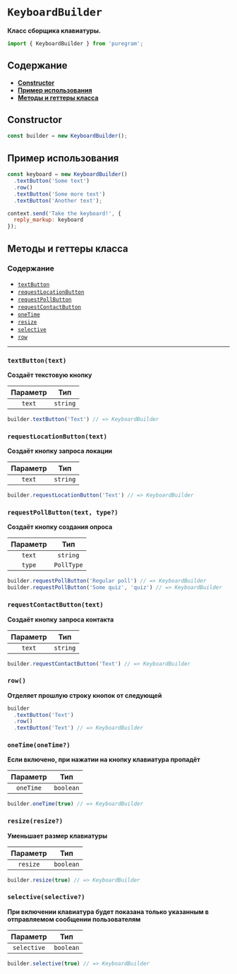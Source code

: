 # `KeyboardBuilder`

**Класс сборщика клавиатуры.**

```js
import { KeyboardBuilder } from 'puregram';
```

## Содержание

* [**Constructor**](#constructor)
* [**Пример использования**](#пример-использования)
* [**Методы и геттеры класса**](#методы-и-геттеры-класса)

## Constructor

```ts
const builder = new KeyboardBuilder();
```

## Пример использования

```js
const keyboard = new KeyboardBuilder()
  .textButton('Some text')
  .row()
  .textButton('Some more text')
  .textButton('Another text');

context.send('Take the keyboard!', {
  reply_markup: keyboard
});
```

## Методы и геттеры класса

### Содержание

* [`textButton`](#textbuttontext)
* [`requestLocationButton`](#requestlocationbuttontext)
* [`requestPollButton`](#requestpollbuttontext-type)
* [`requestContactButton`](#requestcontactbuttontext)
* [`oneTime`](#onetimeonetime)
* [`resize`](#resizeresize)
* [`selective`](#selectiveselective)
* [`row`](#row)

---

### `textButton(text)`

**Создаёт текстовую кнопку**

| Параметр |   Тип    |
| :------: | :------: |
| `text`   | `string` |

```ts
builder.textButton('Text') // => KeyboardBuilder
```

### `requestLocationButton(text)`

**Создаёт кнопку запроса локации**

| Параметр |   Тип    |
| :------: | :------: |
| `text`   | `string` |

```ts
builder.requestLocationButton('Text') // => KeyboardBuilder
```

### `requestPollButton(text, type?)`

**Создаёт кнопку создания опроса**

| Параметр |    Тип     |
| :------: | :--------: |
| `text`   | `string`   |
| `type`   | `PollType` |

```ts
builder.requestPollButton('Regular poll') // => KeyboardBuilder
builder.requestPollButton('Some quiz', 'quiz') // => KeyboardBuilder
```

### `requestContactButton(text)`

**Создаёт кнопку запроса контакта**

| Параметр |   Тип    |
| :------: | :------: |
| `text`   | `string` |

```ts
builder.requestContactButton('Text') // => KeyboardBuilder
```

### `row()`

**Отделяет прошлую строку кнопок от следующей**

```ts
builder
  .textButton('Text')
  .row()
  .textButton('Text') // => KeyboardBuilder
```

### `oneTime(oneTime?)`

**Если включено, при нажатии на кнопку клавиатура пропадёт**

| Параметр  |    Тип    |
| :-------: | :-------: |
| `oneTime` | `boolean` |

```ts
builder.oneTime(true) // => KeyboardBuilder
```

### `resize(resize?)`

**Уменьшает размер клавиатуры**

| Параметр |    Тип    |
| :------: | :-------: |
| `resize` | `boolean` |

```ts
builder.resize(true) // => KeyboardBuilder
```

### `selective(selective?)`

**При включении клавиатура будет показана только указанным в отправляемом сообщении пользователям**

|  Параметр   |    Тип    |
| :---------: | :-------: |
| `selective` | `boolean` |

```ts
builder.selective(true) // => KeyboardBuilder
```